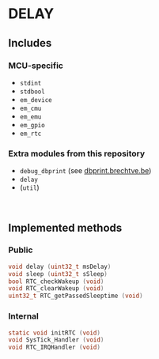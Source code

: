 # DELAY

## Includes

### MCU-specific

- `stdint`
- `stdbool`
- `em_device`
- `em_cmu`
- `em_emu`
- `em_gpio`
- `em_rtc`

### Extra modules from this repository

- `debug_dbprint` (see [dbprint.brechtve.be](http://dbprint.brechtve.be))
- `delay`
- (`util`)

<br/>

## Implemented methods

### Public

```C
void delay (uint32_t msDelay)
void sleep (uint32_t sSleep)
bool RTC_checkWakeup (void)
void RTC_clearWakeup (void)
uint32_t RTC_getPassedSleeptime (void)
```

### Internal

```C
static void initRTC (void)
void SysTick_Handler (void)
void RTC_IRQHandler (void)
```
